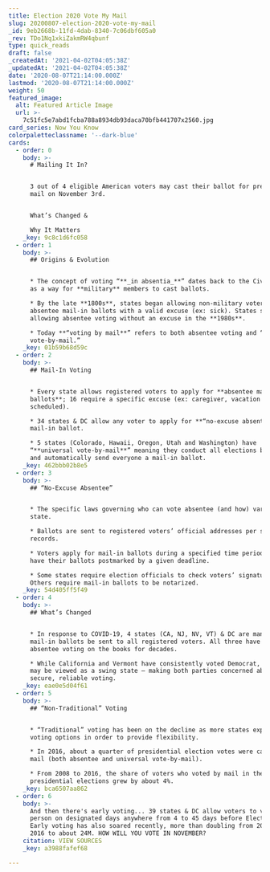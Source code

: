 ```yaml
---
title: Election 2020 Vote My Mail
slug: 20200807-election-2020-vote-my-mail
_id: 9eb2668b-11fd-4dab-8340-7c06dbf605a0
_rev: TDo1Nq1xkiZakmRW4qbunf
type: quick_reads
draft: false
_createdAt: '2021-04-02T04:05:38Z'
_updatedAt: '2021-04-02T04:05:38Z'
date: '2020-08-07T21:14:00.000Z'
lastmod: '2020-08-07T21:14:00.000Z'
weight: 50
featured_image:
  alt: Featured Article Image
  url: >-
    7c51fc5e7abd1fcba788a8934db93daca70bfb441707x2560.jpg
card_series: Now You Know
colorpaletteclassname: '--dark-blue'
cards:
  - order: 0
    body: >-
      # Mailing It In?


      3 out of 4 eligible American voters may cast their ballot for president by
      mail on November 3rd.


      What’s Changed &  

      Why It Matters
    _key: 9c8c1d6fc058
  - order: 1
    body: >-
      ## Origins & Evolution


      * The concept of voting “**_in absentia_**” dates back to the Civil War –
      as a way for **military** members to cast ballots.

      * By the late **1800s**, states began allowing non-military voters to use
      absentee mail-in ballots with a valid excuse (ex: sick). States started
      allowing absentee voting without an excuse in the **1980s**.

      * Today **“voting by mail**” refers to both absentee voting and “universal
      vote-by-mail.”
    _key: 01b59b68d59c
  - order: 2
    body: >-
      ## Mail-In Voting


      * Every state allows registered voters to apply for **absentee mail-in
      ballots**; 16 require a specific excuse (ex: caregiver, vacation
      scheduled).

      * 34 states & DC allow any voter to apply for **“no-excuse absentee”**
      mail-in ballot.

      * 5 states (Colorado, Hawaii, Oregon, Utah and Washington) have
      “**universal vote-by-mail**” meaning they conduct all elections by mail
      and automatically send everyone a mail-in ballot.
    _key: 462bbb02b8e5
  - order: 3
    body: >-
      ## “No-Excuse Absentee”


      * The specific laws governing who can vote absentee (and how) vary by
      state.

      * Ballots are sent to registered voters’ official addresses per state
      records.

      * Voters apply for mail-in ballots during a specified time period, & must
      have their ballots postmarked by a given deadline.

      * Some states require election officials to check voters’ signatures.
      Others require mail-in ballots to be notarized.
    _key: 54d405ff5f49
  - order: 4
    body: >-
      ## What’s Changed


      * In response to COVID-19, 4 states (CA, NJ, NV, VT) & DC are mandating
      mail-in ballots be sent to all registered voters. All three have had
      absentee voting on the books for decades.

      * While California and Vermont have consistently voted Democrat, Nevada
      may be viewed as a swing state – making both parties concerned about safe,
      secure, reliable voting.
    _key: eae0e5d04f61
  - order: 5
    body: >-
      ## “Non-Traditional” Voting


      * “Traditional” voting has been on the decline as more states expand
      voting options in order to provide flexibility.

      * In 2016, about a quarter of presidential election votes were cast via
      mail (both absentee and universal vote-by-mail).

      * From 2008 to 2016, the share of voters who voted by mail in the
      presidential elections grew by about 4%.
    _key: bca6507aa862
  - order: 6
    body: >-
      And then there's early voting... 39 states & DC allow voters to vote in
      person on designated days anywhere from 4 to 45 days before Election Day.
      Early voting has also soared recently, more than doubling from 2004 to
      2016 to about 24M. HOW WILL YOU VOTE IN NOVEMBER?
    citation: VIEW SOURCES
    _key: a3988fafef68

---
```

 